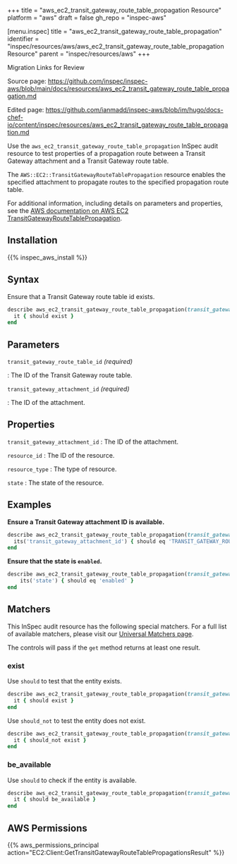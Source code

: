 +++
title = "aws_ec2_transit_gateway_route_table_propagation Resource"
platform = "aws"
draft = false
gh_repo = "inspec-aws"

[menu.inspec]
title = "aws_ec2_transit_gateway_route_table_propagation"
identifier = "inspec/resources/aws/aws_ec2_transit_gateway_route_table_propagation Resource"
parent = "inspec/resources/aws"
+++

<div class="admonition-note">
<p class="admonition-note-title">Migration Links for Review</p>
<div class="admonition-note-text">
<p>Source page: <a href="https://github.com/inspec/inspec-aws/blob/main/docs/resources/aws_ec2_transit_gateway_route_table_propagation.md">https://github.com/inspec/inspec-aws/blob/main/docs/resources/aws_ec2_transit_gateway_route_table_propagation.md</a></p>
<p>Edited page: <a href="https://github.com/ianmadd/inspec-aws/blob/im/hugo/docs-chef-io/content/inspec/resources/aws_ec2_transit_gateway_route_table_propagation.md">https://github.com/ianmadd/inspec-aws/blob/im/hugo/docs-chef-io/content/inspec/resources/aws_ec2_transit_gateway_route_table_propagation.md</a></p>
</div>
</div>


Use the `aws_ec2_transit_gateway_route_table_propagation` InSpec audit resource to test properties of a propagation route between a Transit Gateway attachment and a Transit Gateway route table.

The `AWS::EC2::TransitGatewayRouteTablePropagation` resource enables the specified attachment to propagate routes to the specified propagation route table.

For additional information, including details on parameters and properties, see the [AWS documentation on AWS EC2 TransitGatewayRouteTablePropagation](https://docs.aws.amazon.com/AWSCloudFormation/latest/UserGuide/aws-resource-ec2-transitgatewayroutetablepropagation.html).

## Installation

{{% inspec_aws_install %}}

## Syntax

Ensure that a Transit Gateway route table id exists.

```ruby
describe aws_ec2_transit_gateway_route_table_propagation(transit_gateway_route_table_id: 'TRANSIT_GATEWAY_ROUTE_TABLE_ID', transit_gateway_attachment_id: "TRANSIT_GATEWAY_ATTACHMENT_ID") do
  it { should exist }
end
```

## Parameters

`transit_gateway_route_table_id` _(required)_

: The ID of the Transit Gateway route table.

`transit_gateway_attachment_id` _(required)_

: The ID of the attachment.

## Properties

`transit_gateway_attachment_id`
: The ID of the attachment.

`resource_id`
: The ID of the resource.

`resource_type`
: The type of resource.

`state`
: The state of the resource.

## Examples

**Ensure a Transit Gateway attachment ID is available.**

```ruby
describe aws_ec2_transit_gateway_route_table_propagation(transit_gateway_route_table_id: 'TRANSIT_GATEWAY_ROUTE_TABLE_ID', transit_gateway_attachment_id: "TRANSIT_GATEWAY_ATTACHMENT_ID") do
  its('transit_gateway_attachment_id') { should eq 'TRANSIT_GATEWAY_ROUTE_TABLE_ID' }
end
```

**Ensure that the state is `enabled`.**

```ruby
describe aws_ec2_transit_gateway_route_table_propagation(transit_gateway_route_table_id: 'TRANSIT_GATEWAY_ROUTE_TABLE_ID', transit_gateway_attachment_id: "TRANSIT_GATEWAY_ATTACHMENT_ID") do
    its('state') { should eq 'enabled' }
end
```

## Matchers

This InSpec audit resource has the following special matchers. For a full list of available matchers, please visit our [Universal Matchers page](https://www.inspec.io/docs/reference/matchers/).

The controls will pass if the `get` method returns at least one result.

### exist

Use `should` to test that the entity exists.

```ruby
describe aws_ec2_transit_gateway_route_table_propagation(transit_gateway_route_table_id: 'TRANSIT_GATEWAY_ROUTE_TABLE_ID', transit_gateway_attachment_id: "TRANSIT_GATEWAY_ATTACHMENT_ID") do
  it { should exist }
end
```

Use `should_not` to test the entity does not exist.

```ruby
describe aws_ec2_transit_gateway_route_table_propagation(transit_gateway_route_table_id: 'TRANSIT_GATEWAY_ROUTE_TABLE_ID') do
  it { should_not exist }
end
```

### be_available

Use `should` to check if the entity is available.

```ruby
describe aws_ec2_transit_gateway_route_table_propagation(transit_gateway_route_table_id: 'TRANSIT_GATEWAY_ROUTE_TABLE_ID', transit_gateway_attachment_id: "TRANSIT_GATEWAY_ATTACHMENT_ID") do
  it { should be_available }
end
```

## AWS Permissions

{{% aws_permissions_principal action="EC2:Client:GetTransitGatewayRouteTablePropagationsResult" %}}
